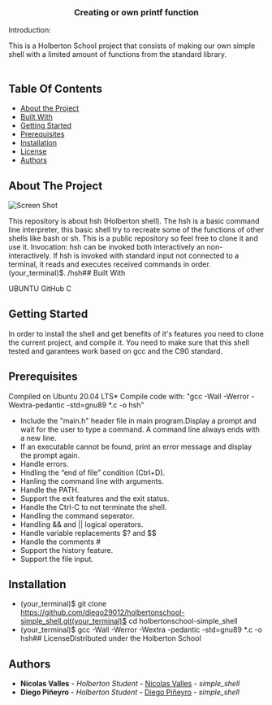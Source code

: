 <br/>
<br/>
<p align="center">
  <h3 align="center">Creating or own printf function</h3>  <p align="center">  </p>
</p>
Introduction:

This is a Holberton School project that consists of making our own simple shell with a limited amount of functions from the standard library.
 <br/>
 <br/>
 </p>
</p>

## Table Of Contents
* [About the Project](#about-the-project)
* [Built With](#built-with)
* [Getting Started](#getting-started)
* [Prerequisites](#prerequisites)
* [Installation](#installation)
* [License](#license)
* [Authors](#authors)

## About The Project

![Screen Shot](https://github.com/Diego29012/holbertonschool-simple_shell)

This repository is about hsh (Holberton shell). The hsh is a basic command line interpreter, this basic shell try to recreate some of the functions of other shells like bash or sh. This is a public repository so feel free to clone it and use it.
Invocation:
hsh can be invoked both interactively an non-interactively. If hsh is invoked with standard input not connected to a terminal, it reads and executes received commands in order. (your_terminal)$. /hsh## Built With

UBUNTU
GitHub
C

## Getting Started

In order to install the shell and get benefits of it's features you need to clone the current project, and compile it. You need to make sure that this shell tested and garantees work based on gcc and the C90 standard.

## Prerequisites
Compiled on Ubuntu 20.04 LTS* Compile code with: "gcc -Wall -Werror -Wextra-pedantic -std=gnu89 *.c -o hsh"

* Include the "main.h" header file in main program.Display a prompt and wait for the user to type a command. A command line always ends with a new line.
* If an executable cannot be found, print an error message and display the prompt again.
* Handle errors.
* Hndling the “end of file” condition (Ctrl+D).
* Hanling the command line with arguments.
* Handle the PATH.
* Support the exit features and the exit status.
* Handle the Ctrl-C to not terminate the shell.
* Handling the command seperator.
* Handling && and || logical operators.
* Handle variable replacements $? and $$
* Handle the comments #
* Support the history feature.
* Support the file input.

## Installation
* (your_terminal)$ git clone https://github.com/diego29012/holbertonschool-simple_shell.git(your_terminal)$ cd holbertonschool-simple_shell
* (your_terminal)$ gcc -Wall -Werror -Wextra -pedantic -std=gnu89 *.c -o hsh## LicenseDistributed under the Holberton School

## Authors

* **Nicolas Valles** - *Holberton Student* - [Nicolas Valles](https://github.com/NicoV00) - *simple_shell*
* **Diego Piñeyro** - *Holberton Student* - [Diego Piñeyro](https://github.com/Diego29012) - *simple_shell*
